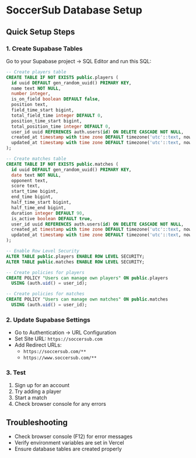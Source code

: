 # SoccerSub Database Setup

## Quick Setup Steps

### 1. Create Supabase Tables
Go to your Supabase project → SQL Editor and run this SQL:

```sql
-- Create players table
CREATE TABLE IF NOT EXISTS public.players (
  id uuid DEFAULT gen_random_uuid() PRIMARY KEY,
  name text NOT NULL,
  number integer,
  is_on_field boolean DEFAULT false,
  position text,
  field_time_start bigint,
  total_field_time integer DEFAULT 0,
  position_time_start bigint,
  total_position_time integer DEFAULT 0,
  user_id uuid REFERENCES auth.users(id) ON DELETE CASCADE NOT NULL,
  created_at timestamp with time zone DEFAULT timezone('utc'::text, now()) NOT NULL,
  updated_at timestamp with time zone DEFAULT timezone('utc'::text, now()) NOT NULL
);

-- Create matches table  
CREATE TABLE IF NOT EXISTS public.matches (
  id uuid DEFAULT gen_random_uuid() PRIMARY KEY,
  date text NOT NULL,
  opponent text,
  score text,
  start_time bigint,
  end_time bigint,
  half_time_start bigint,
  half_time_end bigint,
  duration integer DEFAULT 90,
  is_active boolean DEFAULT true,
  user_id uuid REFERENCES auth.users(id) ON DELETE CASCADE NOT NULL,
  created_at timestamp with time zone DEFAULT timezone('utc'::text, now()) NOT NULL,
  updated_at timestamp with time zone DEFAULT timezone('utc'::text, now()) NOT NULL
);

-- Enable Row Level Security
ALTER TABLE public.players ENABLE ROW LEVEL SECURITY;
ALTER TABLE public.matches ENABLE ROW LEVEL SECURITY;

-- Create policies for players
CREATE POLICY "Users can manage own players" ON public.players
  USING (auth.uid() = user_id);

-- Create policies for matches  
CREATE POLICY "Users can manage own matches" ON public.matches
  USING (auth.uid() = user_id);
```

### 2. Update Supabase Settings
- Go to Authentication → URL Configuration
- Set Site URL: `https://soccersub.com`
- Add Redirect URLs:
  - `https://soccersub.com/**`
  - `https://www.soccersub.com/**`

### 3. Test
1. Sign up for an account
2. Try adding a player
3. Start a match
4. Check browser console for any errors

## Troubleshooting
- Check browser console (F12) for error messages
- Verify environment variables are set in Vercel
- Ensure database tables are created properly